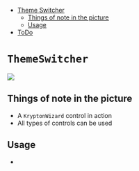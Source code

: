 ﻿<!-- Start Document Outline -->

* [Theme Switcher](#ThemeSwitcher)
	* [Things of note in the picture](#things-of-note-in-the-picture)
	* [Usage](#usage)
* [ToDo](#todo)

<!-- End Document Outline -->

# `ThemeSwitcher`
![](ThemeSwitcher.gif)

## Things of note in the picture
- A `KryptonWizard` control in action
- All types of controls can be used

## Usage
- 